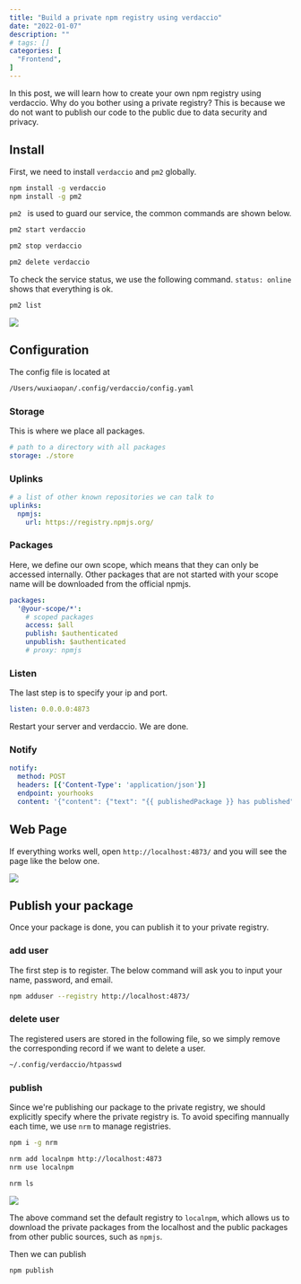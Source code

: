 ```yaml
---
title: "Build a private npm registry using verdaccio"
date: "2022-01-07"
description: ""
# tags: []
categories: [
  "Frontend",
]
---
```


In this post, we will learn how to create your own npm registry using verdaccio. Why do you bother using a private registry? This is because we do not want to publish our code to the public due to data security and privacy.

<!--more-->

## Install

First, we need to install `verdaccio` and `pm2` globally.



```bash
npm install -g verdaccio
npm install -g pm2
```



`pm2 ` is used to guard our service, the common commands are shown below.



```bash
pm2 start verdaccio

pm2 stop verdaccio

pm2 delete verdaccio
```



To check the service status, we use the following command. `status: online`  shows that everything is ok.



```bash
pm2 list
```



![](/blog/post/images/pm2-list.png)



## Configuration



The config file is located at 



```bash
/Users/wuxiaopan/.config/verdaccio/config.yaml
```



### Storage

This is where we place all packages.

```yaml
# path to a directory with all packages
storage: ./store
```



### Uplinks

```YAML
# a list of other known repositories we can talk to
uplinks:
  npmjs:
    url: https://registry.npmjs.org/
```



### Packages

Here, we define our own scope, which means that they can only be accessed internally. Other packages that are not started with your scope name will be downloaded from the official npmjs.

```yaml
packages:
  '@your-scope/*':
    # scoped packages
    access: $all
    publish: $authenticated
    unpublish: $authenticated
    # proxy: npmjs
```



### Listen

The last step is to specify your ip and port.

```yaml
listen: 0.0.0.0:4873
```



Restart your server and verdaccio. We are done.



### Notify



```yaml
notify:
  method: POST
  headers: [{'Content-Type': 'application/json'}]
  endpoint: yourhooks
  content: '{"content": {"text": "{{ publishedPackage }} has published"}, "msg_type":"text"}'

```





## Web Page

If everything works well, open `http://localhost:4873/` and you will see the page like the below one.



![](/blog/post/images/verdaccio-web.png)





## Publish your package

Once your package is done, you can publish it to your private registry.



### add user

The first step is to register. The below command will ask you to input your name, password, and email.



```bash
npm adduser --registry http://localhost:4873/ 
```



### delete user

The registered users are stored in the following file, so we simply remove the corresponding record if we want to delete a user.

```bash
~/.config/verdaccio/htpasswd
```



### publish

Since we're publishing our package to the private registry, we should explicitly specify where the private registry is. To avoid specifing mannually each time, we use `nrm` to manage registries.



```bash
npm i -g nrm

nrm add localnpm http://localhost:4873
nrm use localnpm

nrm ls
```



![](/blog/post/images/nrm-ls.png)



The above command set the default registry to `localnpm`, which allows us to download the private packages from the localhost and the public packages from other public sources, such as `npmjs`.



Then we can publish 

```bash
npm publish
```

